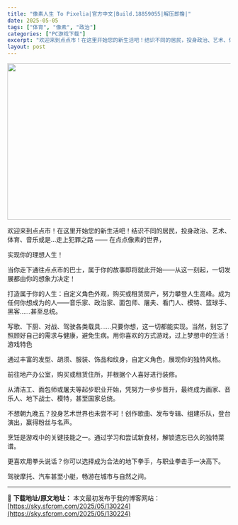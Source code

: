 ```yaml
---
title: "像素人生 To Pixelia|官方中文|Build.18859055|解压即撸|"
date: 2025-05-05
tags: ["体育", "像素", "政治"]
categories: ["PC游戏下载"]
excerpt: "欢迎来到点点市！在这里开始您的新生活吧！结识不同的居民，投身政治、艺术、体育、音乐或是…走上犯罪之路 —— 在点点像素的世界， 实现你的理想人生！ 当你走下通往点点市的巴士，属于你的故事即将就此开始——从这一刻起，一切发展都由你的想象力决定！ 打造属于你的人生：自定义角色外观，购买或租赁房产，努力攀&hellip;"
layout: post
---
```


<img class="aligncenter size-full wp-image-130191" src="https://sky.sfcrom.com/wp-content/uploads/2025/05/2025050503330162.webp" alt="" width="616" height="353" />

欢迎来到点点市！在这里开始您的新生活吧！结识不同的居民，投身政治、艺术、体育、音乐或是…走上犯罪之路 —— 在点点像素的世界，

实现你的理想人生！

当你走下通往点点市的巴士，属于你的故事即将就此开始——从这一刻起，一切发展都由你的想象力决定！

打造属于你的人生：自定义角色外观，购买或租赁房产，努力攀登人生高峰。成为任何你想成为的人——音乐家、政治家、面包师、屠夫、看门人、模特、篮球手、黑客……甚至总统。

写歌、下厨、对战、驾驶各类载具……只要你想，这一切都能实现。当然，别忘了照顾好自己的需求与健康，避免生病。用你喜欢的方式游戏，过上梦想中的生活！
游戏特色

通过丰富的发型、胡须、服装、饰品和纹身，自定义角色，展现你的独特风格。

前往地产办公室，购买或租赁住所，并根据个人喜好进行装修。

从清洁工、面包师或屠夫等起步职业开始，凭努力一步步晋升，最终成为画家、音乐人、地下战士、模特，甚至国家总统。

不想朝九晚五？投身艺术世界也未尝不可！创作歌曲、发布专辑、组建乐队，登台演出，赢得粉丝与名声。

烹饪是游戏中的关键技能之一。通过学习和尝试新食材，解锁遗忘已久的独特菜谱。

更喜欢用拳头说话？你可以选择成为合法的地下拳手，与职业拳击手一决高下。

驾驶摩托、汽车甚至小艇，畅游在城市与自然之间。

---
📖 **下载地址/原文地址：** 本文最初发布于我的博客网站：[https://sky.sfcrom.com/2025/05/130224](https://sky.sfcrom.com/2025/05/130224)
